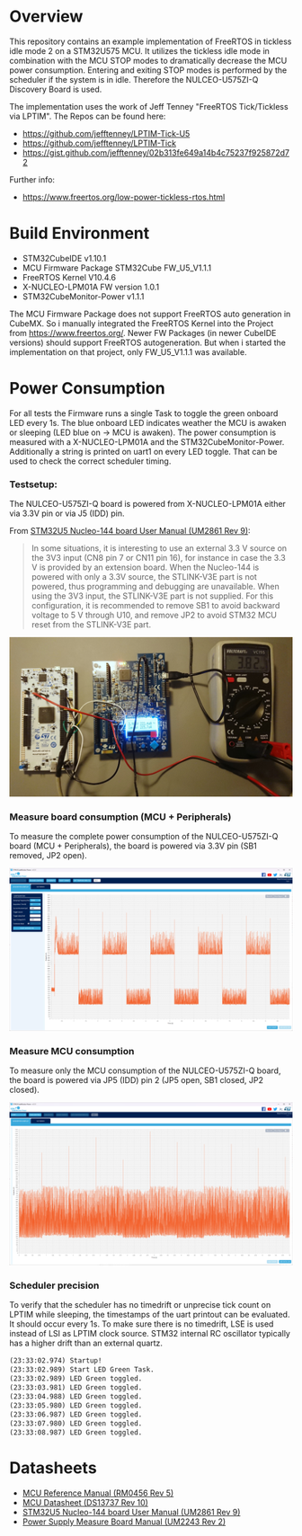 # Overview
This repository contains an example implementation of FreeRTOS in tickless idle mode 2 on a STM32U575 MCU. It utilizes the tickless idle mode in combination with the MCU STOP modes to dramatically decrease the MCU power consumption. Entering and exiting STOP modes is performed by the scheduler if the system is in idle. Therefore the NULCEO-U575ZI-Q Discovery Board is used.

The implementation uses the work of Jeff Tenney "FreeRTOS Tick/Tickless via LPTIM". The Repos can be found here:
- https://github.com/jefftenney/LPTIM-Tick-U5
- https://github.com/jefftenney/LPTIM-Tick
- https://gist.github.com/jefftenney/02b313fe649a14b4c75237f925872d72

Further info:
- https://www.freertos.org/low-power-tickless-rtos.html


# Build Environment

- STM32CubeIDE v1.10.1
- MCU Firmware Package STM32Cube FW_U5_V1.1.1
- FreeRTOS Kernel V10.4.6
- X-NUCLEO-LPM01A FW version 1.0.1
- STM32CubeMonitor-Power v1.1.1

The MCU Firmware Package does not support FreeRTOS auto generation in CubeMX. So i manually integrated the FreeRTOS Kernel into the Project from https://www.freertos.org/. Newer FW Packages (in newer CubeIDE versions) should support FreeRTOS autogeneration. But when i started the implementation on that project, only FW_U5_V1.1.1 was available.


# Power Consumption
For all tests the Firmware runs a single Task to toggle the green onboard LED every 1s. The blue onboard LED indicates weather the MCU is awaken or sleeping (LED blue on -> MCU is awaken). The power consumption is measured with a X-NUCLEO-LPM01A and the STM32CubeMonitor-Power. Additionally a string is printed on uart1 on every LED toggle. That can be used to check the correct scheduler timing.


### Testsetup:
The NULCEO-U575ZI-Q board is powered from X-NUCLEO-LPM01A either via 3.3V pin or via J5 (IDD) pin.

From [STM32U5 Nucleo-144 board User Manual (UM2861 Rev 9)](https://www.st.com/resource/en/user_manual/um2861-stm32u5-nucleo144-board-mb1549-stmicroelectronics.pdf):

> In some situations, it is interesting to use an external 3.3 V source on the 3V3
input (CN8 pin 7 or CN11 pin 16), for instance in case the 3.3 V is provided by an extension board. When the
Nucleo-144 is powered with only a 3.3V source, the STLINK-V3E part is not powered, thus programming and
debugging are unavailable.
When using the 3V3 input, the STLINK-V3E part is not supplied.
For this configuration, it is recommended to remove SB1 to avoid backward voltage to 5 V through U10, and
remove JP2 to avoid STM32 MCU reset from the STLINK-V3E part.

![](docs/testsetup.jpg)


### Measure board consumption (MCU + Peripherals)
To measure the complete power consumption of the NULCEO-U575ZI-Q board (MCU + Peripherals), the board is powered via 3.3V pin (SB1 removed, JP2 open). 

![](docs/Tickless_Idle_Measurement_with_SB0_open_and_3V3_supply.png)


### Measure MCU consumption
To measure only the MCU consumption of the NULCEO-U575ZI-Q board, the board is powered via JP5 (IDD) pin 2 (JP5 open, SB1 closed, JP2 closed).

![](docs/Tickless_Idle_Measurement_on_IDD_PIN2.png)


### Scheduler precision
To verify that the scheduler has no timedrift or unprecise tick count on LPTIM while sleeping, the timestamps of the uart printout can be evaluated. It should occur every 1s. To make sure there is no timedrift, LSE is used instead of LSI as LPTIM clock source. STM32 internal RC oscillator typically has a higher drift than an external quartz.

```
(23:33:02.974) Startup!
(23:33:02.989) Start LED Green Task.
(23:33:02.989) LED Green toggled.
(23:33:03.981) LED Green toggled.
(23:33:04.988) LED Green toggled.
(23:33:05.980) LED Green toggled.
(23:33:06.987) LED Green toggled.
(23:33:07.980) LED Green toggled.
(23:33:08.987) LED Green toggled.
```


# Datasheets

- [MCU Reference Manual (RM0456 Rev 5)](https://www.st.com/resource/en/reference_manual/rm0456-stm32u575585-armbased-32bit-mcus-stmicroelectronics.pdf)
- [MCU Datasheet (DS13737 Rev 10)](https://www.st.com/resource/en/datasheet/stm32u575ag.pdf)
- [STM32U5 Nucleo-144 board User Manual (UM2861 Rev 9)](https://www.st.com/resource/en/user_manual/um2861-stm32u5-nucleo144-board-mb1549-stmicroelectronics.pdf)
- [Power Supply Measure Board Manual (UM2243 Rev 2)](https://www.st.com/resource/en/user_manual/um2243-stm32-nucleo-expansion-board-for-power-consumption-measurement-stmicroelectronics.pdf)

